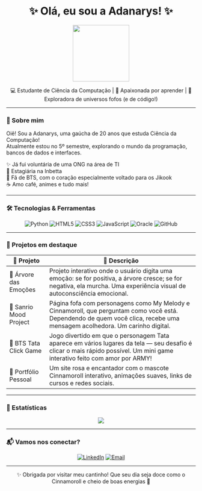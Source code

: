 <h1 align="center">
  ✨ Olá, eu sou a Adanarys! ✨
</h1>

<p align="center">
  <img src="https://media.tenor.com/YvdvuFHCD4kAAAAi/cinnamoroll-cute.gif" width="150"/>
</p>

<p align="center">
  💻 Estudante de Ciência da Computação | 🧠 Apaixonada por aprender | 🌈 Exploradora de universos fofos (e de código!)
</p>

---

### 💌 Sobre mim

Oiê! Sou a Adanarys, uma gaúcha de 20 anos que estuda Ciência da Computação!  
Atualmente estou no 5º semestre, explorando o mundo da programação, bancos de dados e interfaces.

✨ Já fui voluntária de uma ONG na área de TI  
💼 Estagiária na Inbetta  
🌸 Fã de BTS, com o coração especialmente voltado para os Jikook  
☕ Amo café, animes e tudo mais!

---

### 🛠️ Tecnologias & Ferramentas

<div align="center">

![Python](https://img.shields.io/badge/Python-FFD43B?style=for-the-badge&logo=python&logoColor=blue)
![HTML5](https://img.shields.io/badge/HTML5-fb7299?style=for-the-badge&logo=html5&logoColor=white)
![CSS3](https://img.shields.io/badge/CSS3-61dafb?style=for-the-badge&logo=css3&logoColor=white)
![JavaScript](https://img.shields.io/badge/JavaScript-f7df1e?style=for-the-badge&logo=javascript&logoColor=black)
![Oracle](https://img.shields.io/badge/Oracle_APEX-f80000?style=for-the-badge&logo=oracle&logoColor=white)
![GitHub](https://img.shields.io/badge/GitHub-6e5494?style=for-the-badge&logo=github&logoColor=white)

</div>

---

### 📁 Projetos em destaque

| 🌟 Projeto | 💬 Descrição |
|-----------|--------------|
| 🌳 Árvore das Emoções | Projeto interativo onde o usuário digita uma emoção: se for positiva, a árvore cresce; se for negativa, ela murcha. Uma experiência visual de autoconsciência emocional. |
| 🐰 Sanrio Mood Project | Página fofa com personagens como My Melody e Cinnamoroll, que perguntam como você está. Dependendo de quem você clica, recebe uma mensagem acolhedora. Um carinho digital. |
| 💜 BTS Tata Click Game | Jogo divertido em que o personagem Tata aparece em vários lugares da tela — seu desafio é clicar o mais rápido possível. Um mini game interativo feito com amor por ARMY! |
| 🎀 Portfólio Pessoal | Um site rosa e encantador com o mascote Cinnamoroll interativo, animações suaves, links de cursos e redes sociais. |

---

### 💫 Estatísticas

<p align="center">
  <img src="https://github-readme-stats.vercel.app/api?username=adanaryss&show_icons=true&theme=cobalt&hide_title=true" />
</p>

---

### 📬 Vamos nos conectar?

<div align="center">

[![LinkedIn](https://img.shields.io/badge/LinkedIn-adanarys--mendonça-blue?style=for-the-badge&logo=linkedin&logoColor=white)](https://www.linkedin.com/in/adanarys-mendonça-576660218/)
[![Email](https://img.shields.io/badge/E--mail-adanarysmendonca04@gmail.com-f58ecf?style=for-the-badge&logo=gmail&logoColor=white)](mailto:adanarysmendonca04@gmail.com)

</div>

---

<p align="center">
  ✨ Obrigada por visitar meu cantinho! Que seu dia seja doce como o Cinnamoroll e cheio de boas energias 💖
</p>

